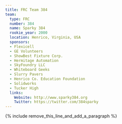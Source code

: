 ```yaml
---
title: FRC Team 384
team:
  type: FRC
  number: 384
  name: Sparky 384
  rookie_year: 2000
  location: Henrico, Virginia, USA
  sponsors:
  - Flexicell
  - GE Volunteers
  - ShowBest Fixture Corp.
  - Hermitage Automation
  - SkyFoundry LLC
  - Whiteboard Geeks
  - Slurry Pavers
  - Henrico Co. Education Foundation
  - Solidworks
  - Tucker High
  links:
    Website: http://www.sparky384.org
    Twitter: https://twitter.com/384sparky
---
```


{% include remove_this_line_and_add_a_paragraph %}